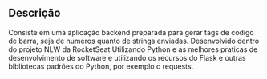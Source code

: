 ## Descrição

Consiste em uma aplicação backend preparada para gerar tags de codigo de barra, seja de numeros quanto de strings enviadas. Desenvolvido dentro do projeto NLW da RocketSeat
Utilizando Python e as melhores praticas de desenvolvimento de software e utilizando os recursos do Flask e outras bibliotecas padrões do Python, por exemplo o requests.
